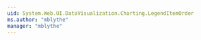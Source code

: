 ```yaml
---
uid: System.Web.UI.DataVisualization.Charting.LegendItemOrder
ms.author: "mblythe"
manager: "mblythe"
---
```

